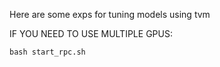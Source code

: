 Here are some exps for tuning models using tvm

IF YOU NEED TO USE MULTIPLE GPUS:
```
bash start_rpc.sh
```
